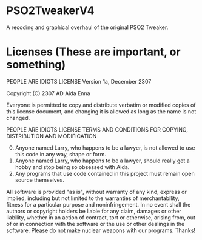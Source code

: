 # PSO2TweakerV4
A recoding and graphical overhaul of the original PSO2 Tweaker.

# Licenses (These are important, or something)

PEOPLE ARE IDIOTS LICENSE
Version 1a, December 2307

 Copyright (C) 2307 AD Aida Enna

 Everyone is permitted to copy and distribute verbatim or modified
 copies of this license document, and changing it is allowed as long
 as the name is not changed.

PEOPLE ARE IDIOTS LICENSE
   TERMS AND CONDITIONS FOR COPYING, DISTRIBUTION AND MODIFICATION

0. Anyone named Larry, who happens to be a lawyer, is not allowed to use this code in any way, shape or form.
1. Anyone named Larry, who happens to be a lawyer, should really get a hobby and stop being so obsessed with Aida.
2. Any programs that use code contained in this project must remain open source themselves.
  
All software is provided "as is", without warranty of any kind, express or implied, including but not limited
to the warranties of merchantability, fitness for a particular purpose and noninfringement. In no event shall
the authors or copyright holders be liable for any claim, damages or other liability, whether in an action of
contract, tort or otherwise, arising from, out of or in connection with the software or the use or other
dealings in the software. Please do not make nuclear weapons with our programs. Thanks!
